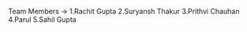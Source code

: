 Team Members -> 1.Rachit Gupta
                2.Suryansh Thakur
                3.Prithvi Chauhan
                4.Parul
                5.Sahil Gupta
